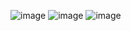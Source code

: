 ![image](https://user-images.githubusercontent.com/82474881/167491009-01912742-ab18-4575-a501-5346c4397737.png)
![image](https://user-images.githubusercontent.com/82474881/167491256-19ceb368-b3e1-47c9-8c7e-4c88a531c866.png)
![image](https://user-images.githubusercontent.com/82474881/167491473-51c84220-9841-44ab-b7de-32fdc287613d.png)

